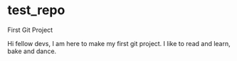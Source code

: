 # test_repo
First Git Project

Hi fellow devs,
I am here to make my first git project. I like to read and learn, bake and dance.
